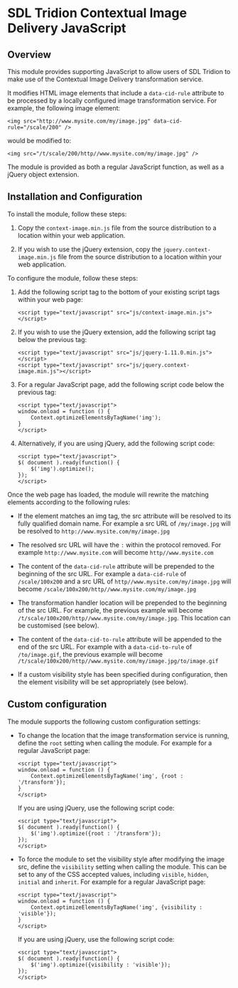 SDL Tridion Contextual Image Delivery JavaScript
================================================


## Overview

This module provides supporting JavaScript to allow users of SDL Tridion to make use of the Contextual Image Delivery
transformation service.

It modifies HTML image elements that include a `data-cid-rule` attribute to be processed by a locally configured image
transformation service. For example, the following image element:

    <img src="http://www.mysite.com/my/image.jpg" data-cid-rule="/scale/200" />

would be modified to:

    <img src="/t/scale/200/http//www.mysite.com/my/image.jpg" />

The module is provided as both a regular JavaScript function, as well as a jQuery object extension.


## Installation and Configuration

To install the module, follow these steps:

1.  Copy the `context-image.min.js` file from the source distribution to a location within your web application.

2.  If you wish to use the jQuery extension, copy the `jquery.context-image.min.js` file from the source distribution to a
location within your web application.

To configure the module, follow these steps:

1.  Add the following script tag to the bottom of your existing script tags within your web page:

        <script type="text/javascript" src="js/context-image.min.js"></script>

2.  If you wish to use the jQuery extension, add the following script tag below the previous tag:

        <script type="text/javascript" src="js/jquery-1.11.0.min.js"></script>
        <script type="text/javascript" src="js/jquery.context-image.min.js"></script>

3.  For a regular JavaScript page, add the following script code below the previous tag:

    	<script type="text/javascript">
        window.onload = function () {
            Context.optimizeElementsByTagName('img');
    	}
        </script>

4.  Alternatively, if you are using jQuery, add the following script code:

	    <script type="text/javascript">
	    $( document ).ready(function() {
    		$('img').optimize();
    	});
        </script>

Once the web page has loaded, the module will rewrite the matching elements according to the following rules:

*   If the element matches an img tag, the src attribute will be resolved to its fully qualified domain name. For
example a src URL of `/my/image.jpg` will be resolved to `http://www.mysite.com/my/image.jpg`

*   The resolved src URL will have the `:` within the protocol removed. For example `http://www.mysite.com` will become
`http//www.mysite.com`

*   The content of the `data-cid-rule` attribute will be prepended to the beginning of the src URL. For example a
`data-cid-rule` of `/scale/100x200` and a src URL of `http//www.mysite.com/my/image.jpg` will become
`/scale/100x200/http//www.mysite.com/my/image.jpg`

*   The transformation handler location will be prepended to the beginning of the src URL. For example, the previous
example will become `/t/scale/100x200/http//www.mysite.com/my/image.jpg`. This location can be customised (see below).

*   The content of the `data-cid-to-rule` attribute will be appended to the end of the src URL. For example with a
`data-cid-to-rule` of `/to/image.gif`, the previous example will become
`/t/scale/100x200/http//www.mysite.com/my/image.jpg/to/image.gif`

*   If a custom visibility style has been specified during configuration, then the element visibility will be set
appropriately (see below).


## Custom configuration

The module supports the following custom configuration settings:

*   To change the location that the image transformation service is running, define the `root` setting when calling the
module. For example for a regular JavaScript page:

    	<script type="text/javascript">
        window.onload = function () {
            Context.optimizeElementsByTagName('img', {root : '/transform'});
    	}
        </script>

    If you are using jQuery, use the following script code:

	    <script type="text/javascript">
	    $( document ).ready(function() {
    		$('img').optimize({root : '/transform'});
    	});
        </script>

*   To force the module to set the visibility style after modifying the image src, define the `visibility` setting when
calling the module. This can be set to any of the CSS accepted values, including `visible`, `hidden`, `initial` and
`inherit`. For example for a regular JavaScript page:

    	<script type="text/javascript">
        window.onload = function () {
            Context.optimizeElementsByTagName('img', {visibility : 'visible'});
    	}
        </script>

    If you are using jQuery, use the following script code:

	    <script type="text/javascript">
	    $( document ).ready(function() {
    		$('img').optimize({visibility : 'visible'});
    	});
        </script>